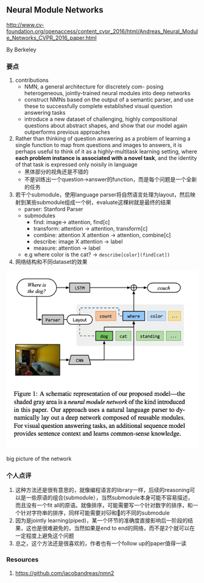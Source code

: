 ## Neural Module Networks

http://www.cv-foundation.org/openaccess/content_cvpr_2016/html/Andreas_Neural_Module_Networks_CVPR_2016_paper.html

By Berkeley


### 要点

1. contributions
    * NMN, a general architecture for discretely com- posing heterogeneous, jointly-trained neural modules into deep networks
    * construct NMNs based on the output of a semantic parser, and use these to successfully complete established visual question answering tasks
    * introduce a new dataset of challenging, highly compositional questions about abstract shapes, and show that our model again outperforms previous approaches
1. Rather than thinking of question answering as a problem of learning a single function to map from questions and images to answers, it is perhaps useful to think of it as a highly-multitask learning setting, where **each problem instance is associated with a novel task**, and the identity of that task is expressed only noisily in language
    * 黑体部分的视角还是不错的
    * 不是训练出一个question->answer的function，而是每个问题是一个全新的任务
1. 若干个submodule，使用language parser将自然语言处理为layout，然后映射到某些submodule组成一个树，evaluate这棵树就是最终的结果
    * parser: Stanford Parser
    * submodules
        * find: image-> attention, find[c]
        * transform: attention -> attention, transform[c]
        * combine: attention X attention -> attention, combine[c]
        * describe: image X attention -> label
        * measure: attention -> label
    * e.g where color is the cat? -> `describe[color](find[cat])`
1. 网络结构和不同dataset的效果

![NMN](/images/nmn.png)

big picture of the network


### 个人点评

1. 这种方法还是很有意思的，就像编程语言的library一样，后续的reasoning可以是一些原语的组合(submodule），当然submodule本身可能不容易描述，而且没有一个fit all的原语。就像排序，可能需要写一个针对数字的排序，和一个针对字符串的排序，同样可能需要对🐱和🐶的不同的submodule
2. 因为是jointly learning(piped)，某一个环节的准确度直接影响后一阶段的结果，这也是很难避免的，当然如果是end to end的网络，而不是2个就可以在一定程度上避免这个问题
3. 总之，这个方法还是很喜欢的，作者也有一个follow up的paper值得一读


### Resources

1. https://github.com/jacobandreas/nmn2
